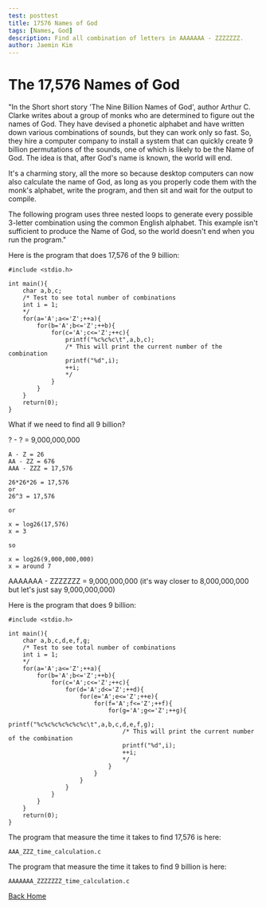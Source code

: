 ```yaml
---
test: posttest
title: 17576 Names of God
tags: [Names, God]
description: Find all combination of letters in AAAAAAA - ZZZZZZZ.
author: Jaemin Kim
--- 
```


# The 17,576 Names of God

"In the Short short story 'The Nine Billion Names of God', author Arthur C. Clarke
writes about a group of monks who are determined to figure out the names of
God. They have devised a phonetic alphabet and have written down various
combinations of sounds, but they can work only so fast. So, they hire a computer
company to install a system that can quickly create 9 billion permutations
of the sounds, one of which is likely to be the Name of God. The idea is that,
after God's name is known, the world will end.

It's a charming story, all the more so because desktop computers can now
also calculate the name of God, as long as you properly code them with the
monk's alphabet, write the program, and then sit and wait for the output to
compile.

The following program uses three nested loops to generate every possible
3-letter combination using the common English alphabet. This example isn't
sufficient to produce the Name of God, so the world doesn't end when you run
the program."

Here is the program that does 17,576 of the 9 billion:

    #include <stdio.h>

    int main(){
        char a,b,c;
        /* Test to see total number of combinations
        int i = 1; 
        */
        for(a='A';a<='Z';++a){
            for(b='A';b<='Z';++b){
                for(c='A';c<='Z';++c){
                    printf("%c%c%c\t",a,b,c);
                    /* This will print the current number of the combination
                    printf("%d",i);
                    ++i;
                    */
                }
            }
        }
        return(0);
    }

What if we need to find all 9 billion?

? - ? = 9,000,000,000


    A - Z = 26
    AA - ZZ = 676
    AAA - ZZZ = 17,576

    26*26*26 = 17,576
    or 
    26^3 = 17,576

    or

    x = log26(17,576)
    x = 3

    so

    x = log26(9,000,000,000)
    x = around 7 

AAAAAAA - ZZZZZZZ = 9,000,000,000 (it's way closer to 8,000,000,000 but let's just say 9,000,000,000)

Here is the program that does 9 billion:

    #include <stdio.h>

    int main(){
        char a,b,c,d,e,f,g;
        /* Test to see total number of combinations
        int i = 1; 
        */
        for(a='A';a<='Z';++a){
            for(b='A';b<='Z';++b){
                for(c='A';c<='Z';++c){
                    for(d='A';d<='Z';++d){
                        for(e='A';e<='Z';++e){
                            for(f='A';f<='Z';++f){
                                for(g='A';g<='Z';++g){
                                    printf("%c%c%c%c%c%c%c\t",a,b,c,d,e,f,g);
                                    /* This will print the current number of the combination
                                    printf("%d",i);
                                    ++i;
                                    */
                                }
                            }
                        }
                    }
                }
            }
        }
        return(0);
    }

The program that measure the time it takes to find 17,576 is here:

    AAA_ZZZ_time_calculation.c

The program that measure the time it takes to find 9 billion is here:

    AAAAAAA_ZZZZZZZ_time_calculation.c


[Back Home](https://jaemnkm.github.io/jekyll-now/)